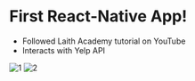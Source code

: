 # First React-Native App!

- Followed Laith Academy tutorial on YouTube
- Interacts with Yelp API


![1](https://user-images.githubusercontent.com/120139042/221420350-f510ba33-cd94-4352-b3b6-7aed95d8af5a.png)
![2](https://user-images.githubusercontent.com/120139042/221420353-17d10100-9a32-49c1-9292-3273c19070e8.png)

